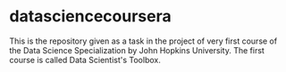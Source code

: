 # datasciencecoursera
This is the repository given as a task in the project of very first course of the Data Science Specialization by John Hopkins University. The first course is called Data Scientist's Toolbox.
